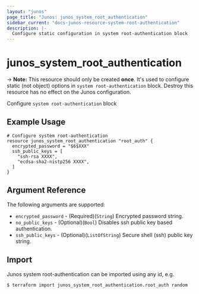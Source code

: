```yaml
---
layout: "junos"
page_title: "Junos: junos_system_root_authentication"
sidebar_current: "docs-junos-resource-system-root-authentication"
description: |-
  Configure static configuration in system root-authentication block
---
```


# junos_system_root_authentication

-> **Note:** This resource should only be created **once**. It's used to configure static (not object) options in `system root-authentication` block. Destroy this resource has no effect on the Junos configuration.

Configure `system root-authentication` block

## Example Usage

```hcl
# Configure system root-authentication
resource junos_system_root_authentication "root_auth" {
  encrypted_password = "$6$XXX"
  ssh_public_keys = [
    "ssh-rsa XXXX",
    "ecdsa-sha2-nistp256 XXXX",
  ]
}
```

## Argument Reference

The following arguments are supported:

* `encrypted_password` - (Required)(`String`) Encrypted password string.
* `no_public_keys` - (Optional)(`Bool`) Disables ssh public key based authentication.
* `ssh_public_keys` - (Optional)(`ListOfString`) Secure shell (ssh) public key string.

## Import

Junos system root-authentication can be imported using any id, e.g.

```
$ terraform import junos_system_root_authentication.root_auth random
```
